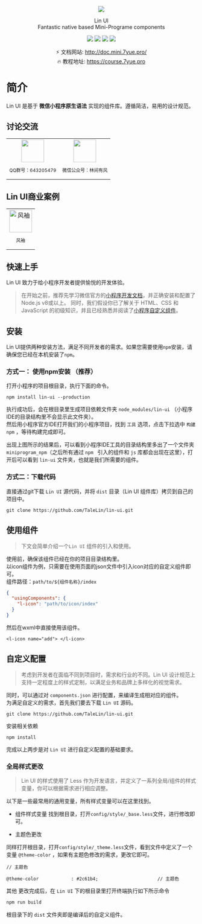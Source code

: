 
<p align="center">
  <!-- <a href="http://doc.mini.7yue.pro/"> -->
    <img
      class="QR-img" src="https://img-gzb.oss-cn-shanghai.aliyuncs.com/lala/2bdab36cc138813e87fe60000f474b67.jpg">
  <!-- </a> -->
</p>

<div align="center"> <span class="logo" > Lin UI </span> </div>

<div class="row" />

<div align="center">
  <span class="desc" >Fantastic native based Mini-Programe components</span> 
</div>

<div align="center">

![](https://img.shields.io/badge/build-passing-00d508.svg)
![](https://img.shields.io/npm/v/lin-ui.svg)
![](https://img.shields.io/npm/dt/lin-ui.svg)
![](https://img.shields.io/badge/license-MIT-3963bc.svg)

</div>

<div align="center">

⚡️ 文档网站: http://doc.mini.7yue.pro/
<br/>
🔥 教程地址: https://course.7yue.pro

</div>

# 简介

Lin UI 是基于 **微信小程序原生语法** 实现的组件库。遵循简洁，易用的设计规范。

## 讨论交流

<table>
  <tbody>
    <tr >
      <td align="center" valign="middle" style="border-style:none">
        <img class="QR-img" style="height: 60px; width:60px" src="https://img-gzb.oss-cn-shanghai.aliyuncs.com/lala/40D46DF4ED2D741369A4B186738D1534.png">
        <p style="font-size:12px;">QQ群号：643205479</p>
      </td>
      <td align="center" valign="middle" style="border-style:none">
        <img class="QR-img" style="height: 60px; width:60px"  src="https://img-gzb.oss-cn-shanghai.aliyuncs.com/lala/5b4dad8dc5cda58e26922fde2471308f.jpg">
        <p style="font-size:12px;">微信公众号：林间有风</p>
      </td>
    </tr>
  </tbody>
</table>

## Lin UI商业案例

<table>
  <tbody>
    <tr>
      <td align="center" valign="middle" style="border-style:none">
         <img class="QR-img" style="height: 60px; width:60px"  src="https://img-gzb.oss-cn-shanghai.aliyuncs.com/lala/b3aa01f2a1c00573757d3d42248177bf.jpg" alt="风袖">
        <p style="font-size:12px;">风袖</p>
      </td>
    </tr>
  </tbody>
</table>

## 快速上手

Lin UI 致力于给小程序开发者提供愉悦的开发体验。
> 在开始之前，推荐先学习微信官方的[小程序开发文档](https://developers.weixin.qq.com/miniprogram/dev/index.html?t=18101612)，并正确安装和配置了 Node.js v8或以上。 同时，我们假设你已了解关于 HTML、CSS 和 JavaScript 的初级知识，并且已经熟悉并阅读了[小程序自定义组件](https://developers.weixin.qq.com/miniprogram/dev/framework/custom-component/)。

## 安装

Lin UI提供两种安装方法，满足不同开发者的需求。如果您需要使用`npm`安装，请确保您已经在本机安装了`npm`。

### 方式一： 使用npm安装 （推荐）

打开小程序的项目根目录，执行下面的命令。

```base
npm install lin-ui --production
```

执行成功后，会在根目录里生成项目依赖文件夹 `node_modules/lin-ui` （小程序IDE的目录结构里不会显示此文件夹）。
<br/>
然后用小程序官方IDE打开我们的小程序项目，找到 `工具` 选项，点击下拉选中 `构建npm` ，等待构建完成即可。

出现上图所示的结果后，可以看到小程序IDE工具的目录结构里多出了一个文件夹 `miniprogram_npm`（之后所有通过 `npm ` 引入的组件和 `js` 库都会出现在这里），打开后可以看到 `lin-ui` 文件夹，也就是我们所需要的组件。

### 方式二：下载代码

直接通过git下载  `Lin UI`  源代码，并将 `dist` 目录（Lin UI 组件库）拷贝到自己的项目中。

```base
git clone https://github.com/TaleLin/lin-ui.git
```

## 使用组件

> 下文会简单介绍一个`Lin UI` 组件的引入和使用。

使用前，确保该组件已经在你的项目目录结构里。
<br />
以icon组件为例，只需要在使用页面的json文件中引入icon对应的自定义组件即可。
<br />
组件路径：`path/to/${组件名称}/index`
```json
{
  "usingComponents": {
    "l-icon": "path/to/icon/index"
  }
}
```

然后在wxml中直接使用该组件。
```wxml
<l-icon name="add"> </l-icon>
```

## 自定义配置

> 考虑到开发者在面临不同到项目时，需求和行业的不同。Lin UI 设计规范上支持一定程度上的样式定制，以满足业务和品牌上多样化的视觉需求。

同时，可以通过对 `components.json` 进行配置，来编译生成相对应的组件。
<br />
为满足自定义的需求，首先我们要去下载 `Lin UI` 源码。

```base
git clone https://github.com/TaleLin/lin-ui.git
```
安装相关依赖

```base
npm install
```

完成以上两步是对 `Lin UI` 进行自定义配置的基础要求。

### 全局样式更改
> Lin UI 的样式使用了 Less 作为开发语言，并定义了一系列全局/组件的样式变量，你可以根据需求进行相应调整。

以下是一些最常用的通用变量，所有样式变量可以在这里找到。

 - 组件样式变量
找到根目录，打开`config/style/_base.less`文件，进行修改即可。

 
- 主题色更改

同样打开根目录，打开`config/style/_theme.less`文件，看到文件中定义了一个变量 `@theme-color` ，如果有主题色修改的需求，更改它即可。
```less
// 主题色

@theme-color            : #2c61b4;                      // 主题色

```

其他
更改完成后，在 `Lin UI` 下的根目录里打开终端执行如下所示命令

```bash
npm run build
```

根目录下的 `dist` 文件夹即是编译后的自定义组件。
